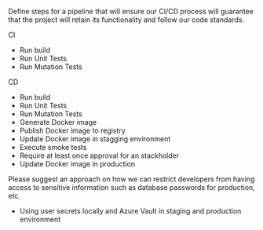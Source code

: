 Define steps for a pipeline that will ensure our CI/CD process will guarantee that the project will
retain its functionality and follow our code standards.

CI
 - Run build
 - Run Unit Tests
 - Run Mutation Tests

CD
 - Run build
 - Run Unit Tests
 - Run Mutation Tests
 - Generate Docker image
 - Publish Docker image to registry
 - Update Docker image in stagging environment
 - Execute smoke tests
 - Require at least once approval for an stackholder
 - Update Docker image in production

Please suggest an approach on how we can restrict developers from having access to sensitive
information such as database passwords for production, etc.

- Using user secrets locally and Azure Vault in staging and production environment


